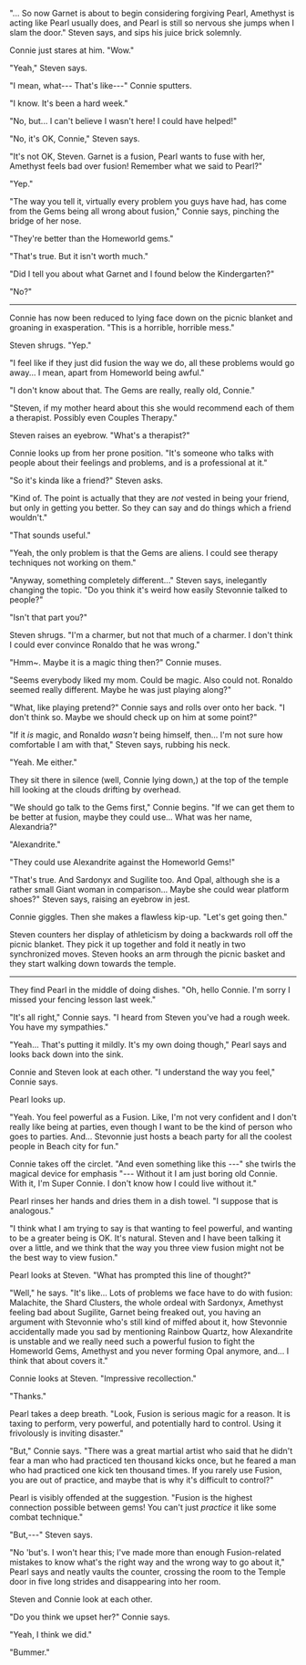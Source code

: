 "... So now Garnet is about to begin considering forgiving Pearl,
Amethyst is acting like Pearl usually does, and Pearl is still
so nervous she jumps when I slam the door." Steven says,
and sips his juice brick solemnly.

Connie just stares at him. "Wow."

"Yeah," Steven says.

"I mean, what--- That's like---" Connie sputters.

"I know. It's been a hard week."

"No, but... I can't believe I wasn't here! I could have helped!"

"No, it's OK, Connie," Steven says.

"It's not OK, Steven. Garnet is a fusion, Pearl wants to fuse with her,
Amethyst feels bad over fusion! Remember what we said to Pearl?"

"Yep."

"The way you tell it, virtually every problem you guys have had, has
come from the Gems being all wrong about fusion," Connie says, pinching
the bridge of her nose.

"They're better than the Homeworld gems."

"That's true. But it isn't worth much."

"Did I tell you about what Garnet and I found below the Kindergarten?"

"No?"

----

Connie has now been reduced to lying face down on the picnic blanket
and groaning in exasperation. "This is a horrible, horrible mess."

Steven shrugs. "Yep."

"I feel like if they just did fusion the way we do, all these problems
would go away... I mean, apart from Homeworld being awful."

"I don't know about that. The Gems are really, really old, Connie."

"Steven, if my mother heard about this she would recommend each of
them a therapist. Possibly even Couples Therapy."

Steven raises an eyebrow. "What's a therapist?"

Connie looks up from her prone position. "It's someone who
talks with people about their feelings and problems, and is a professional
at it."

"So it's kinda like a friend?" Steven asks.

"Kind of. The point is actually that they are *not* vested in
being your friend, but only in getting you better. So they can
say and do things which a friend wouldn't."

"That sounds useful."

"Yeah, the only problem is that the Gems are aliens. I could
see therapy techniques not working on them."

"Anyway, something completely different..." Steven says,
inelegantly changing the topic. "Do you think it's weird
how easily Stevonnie talked to people?"

"Isn't that part you?"

Steven shrugs. "I'm a charmer, but not that much of a charmer. I don't
think I could ever convince Ronaldo that he was wrong."

"Hmm~. Maybe it is a magic thing then?" Connie muses.

"Seems everybody liked my mom. Could be magic. Also could not. Ronaldo
seemed really different. Maybe he was just playing along?"

"What, like playing pretend?" Connie says and rolls over onto her back.
"I don't think so. Maybe we should check up on him at some point?"

"If it *is* magic, and Ronaldo *wasn't* being himself, then... I'm not
sure how comfortable I am with that," Steven says, rubbing his neck.

"Yeah. Me either."

They sit there in silence (well, Connie lying down,) at the top of the temple hill
looking at the clouds drifting by overhead.

"We should go talk to the Gems first," Connie begins. "If we can get them to be better at fusion,
maybe they could use... What was her name, Alexandria?"

"Alexandrite."

"They could use Alexandrite against the Homeworld Gems!"

"That's true. And Sardonyx and Sugilite too. And Opal, although she is a rather small Giant
woman in comparison... Maybe she could wear platform shoes?" Steven says, raising an eyebrow
in jest.

Connie giggles. Then she makes a flawless kip-up. "Let's get going then."

Steven counters her display of athleticism by doing a
backwards roll off the picnic blanket. They pick it up together and fold
it neatly in two synchronized moves. Steven hooks an arm through the picnic
basket and they start walking down towards the temple.

----

They find Pearl in the middle of doing dishes. "Oh, hello Connie.
I'm sorry I missed your fencing lesson last week."

"It's all right," Connie says. "I heard from Steven you've had a rough
week. You have my sympathies."

"Yeah... That's putting it mildly. It's my own doing though," Pearl says
and looks back down into the sink.

Connie and Steven look at each other. "I understand the way you feel,"
Connie says.

Pearl looks up.

"Yeah. You feel powerful as a Fusion. Like, I'm not very confident and
I don't really like being at parties, even though I want to be the kind
of person who goes to parties. And... Stevonnie just hosts a beach party
for all the coolest people in Beach city for fun."

Connie takes off the circlet. "And even something like this ---" she twirls
the magical device for emphasis "--- Without it I am just boring old Connie.
With it, I'm Super Connie. I don't know how I could live without it."

Pearl rinses her hands and dries them in a dish towel. "I suppose that
is analogous."

"I think what I am trying to say is that wanting to feel powerful,
and wanting to be a greater being is OK. It's natural. Steven and I
have been talking it over a little, and we think that the way you three
view fusion might not be the best way to view fusion."

Pearl looks at Steven. "What has prompted this line of thought?"

"Well," he says. "It's like... Lots of problems we face have to do with
fusion: Malachite, the Shard Clusters, the whole ordeal with Sardonyx,
Amethyst feeling bad about Sugilite, Garnet being freaked out, you having
an argument with Stevonnie who's still kind of miffed about it, how Stevonnie
accidentally made you sad by mentioning Rainbow Quartz, how Alexandrite is
unstable and we really need such a powerful fusion to fight the Homeworld Gems,
Amethyst and you never forming Opal anymore, and... I think that about covers it."

Connie looks at Steven. "Impressive recollection."

"Thanks."

Pearl takes a deep breath. "Look, Fusion is serious magic for a reason. It is
taxing to perform, very powerful, and potentially hard to control. Using it frivolously
is inviting disaster."

"But," Connie says. "There was a great martial artist who said that he didn't fear
a man who had practiced ten thousand kicks once, but he feared a man who had practiced
one kick ten thousand times. If you rarely use Fusion, you are out of practice, and
maybe that is why it's difficult to control?"

Pearl is visibly offended at the suggestion. "Fusion is the highest connection
possible between gems! You can't just *practice* it like some combat technique."

"But,---" Steven says.

"No 'but's. I won't hear this; I've made more than enough Fusion-related mistakes
to know what's the right way and the wrong way to go about it," Pearl says and
neatly vaults the counter, crossing the room to the Temple door in five long strides
and disappearing into her room.

Steven and Connie look at each other.

"Do you think we upset her?" Connie says.

"Yeah, I think we did."

"Bummer."

